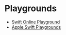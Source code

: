 # Playgrounds

- [Swift Online Playground](https://swiftfiddle.com)
- [Apple Swift Playgrounds](https://www.apple.com/swift/playgrounds/)
